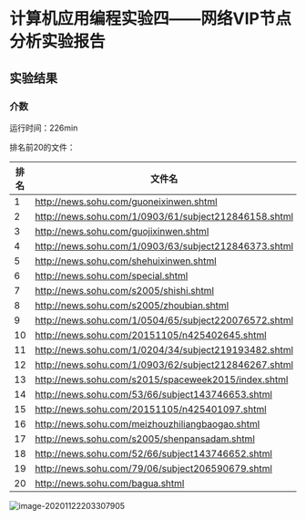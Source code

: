 # 计算机应用编程实验四——网络VIP节点分析实验报告

## 实验结果

### 介数

运行时间：226min

排名前20的文件：

| 排名 | 文件名                                                | 介数        |
| ---- | ----------------------------------------------------- | ----------- |
| 1    | http://news.sohu.com/guoneixinwen.shtml               | 3.32527e+09 |
| 2    | http://news.sohu.com/1/0903/61/subject212846158.shtml | 2.12993e+09 |
| 3    | http://news.sohu.com/guojixinwen.shtml                | 2.04208e+09 |
| 4    | http://news.sohu.com/1/0903/63/subject212846373.shtml | 2.00827e+09 |
| 5    | http://news.sohu.com/shehuixinwen.shtml               | 1.60011e+09 |
| 6    | http://news.sohu.com/special.shtml                    | 1.21062e+09 |
| 7    | http://news.sohu.com/s2005/shishi.shtml               | 9.12927e+08 |
| 8    | http://news.sohu.com/s2005/zhoubian.shtml             | 8.49277e+08 |
| 9    | http://news.sohu.com/1/0504/65/subject220076572.shtml | 7.5186e+08  |
| 10   | http://news.sohu.com/20151105/n425402645.shtml        | 6.82276e+08 |
| 11   | http://news.sohu.com/1/0204/34/subject219193482.shtml | 6.08288e+08 |
| 12   | http://news.sohu.com/1/0903/62/subject212846267.shtml | 6.0742e+08  |
| 13   | http://news.sohu.com/s2015/spaceweek2015/index.shtml  | 5.78313e+08 |
| 14   | http://news.sohu.com/53/66/subject143746653.shtml     | 5.72087e+08 |
| 15   | http://news.sohu.com/20151105/n425401097.shtml        | 5.58627e+08 |
| 16   | http://news.sohu.com/meizhouzhiliangbaogao.shtml      | 4.73851e+08 |
| 17   | http://news.sohu.com/s2005/shenpansadam.shtml         | 4.3539e+08  |
| 18   | http://news.sohu.com/52/66/subject143746652.shtml     | 4.21092e+08 |
| 19   | http://news.sohu.com/79/06/subject206590679.shtml     | 3.97978e+08 |
| 20   | http://news.sohu.com/bagua.shtml                      | 3.94828e+08 |

![image-20201122203307905](C:\Users\edwin\AppData\Roaming\Typora\typora-user-images\image-20201122203307905.png)

